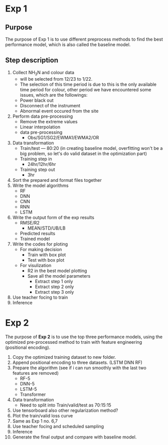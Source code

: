 # Exp 1
## Purpose
The purpose of Exp 1 is to use different preprocess methods to find the best performance model, which is also called the baseline model.
## Step description
1. Collect NH$_{3}$N and colour data
   * will be selected from 12/23 to 1/22.
   * The selection of this time period is due to this is the only available time period for colour, other period we have encountered some issues, which are the followings:
   * Power black out
   * Disconnect of the instrument
   * Abnormal event occured from the site
2. Perform data pre-processing
   * Remove the extreme values
   * Linear interpolation
   * data pre-processing
     * Obs/SG1/SG2/EWMA1/EWMA2/OR
3. Data transformation
   * Train/test — 80:20 (in creating baseline model, overfitting won't be a big problem, so let's do valid dataset in the optimization part)
    * Training step in
       * 24hr/12hr/6hr
     * Training step out
       * 3hr
4. Sort the prepared and format files together
5. Write the model algorithms
   * RF
   * DNN
   * CNN
   * RNN
   * LSTM
6. Write the output form of the exp results
   * RMSE/R2
     * MEAN/STD/UB/LB
   * Predicted results
   * Trained model
7. Write the codes for ploting
   * For making decision
     * Train with box plot
     * Test with box plot
   * For visulization
     * R2 in the best model plotting
     * Save all the model parameters
       * Extract step 1 only
       * Extract step 2 only
       * Extract step 3 only
8. Use teacher focing to train
9. Inference
# Exp 2
The purpose of __Exp 2__ is to use the top three performance models, using the optimized pre-processed method to train with feature engineering (positional encoding).
1. Copy the optimized training dataset to new folder.
2. Append positional encoding to three datasets. (LSTM DNN RF)
3. Prepare the algorithm (see if i can run smoothly with the last two features are removed)
   * RF-5
   * DNN-5
   * LSTM-5
   * Transformer
4. Data transformation
   * Need to split into Train/valid/test as 70:15:15
5. Use tensorboard also other regularization method?
6. Plot the train/valid loss curve
7. Same as Exp 1 no. 6,7
8. Use teacher focing and scheduled sampling
9. Inference
10. Generate the final output and compare with baseline model.
